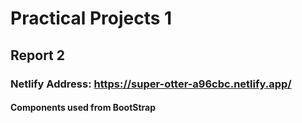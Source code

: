 # Practical Projects 1
## Report 2
### Netlify Address: https://super-otter-a96cbc.netlify.app/
#### Components used from BootStrap 

